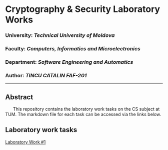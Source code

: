 # Cryptography & Security Laboratory Works

### University: _Technical University of Moldova_
### Faculty: _Computers, Informatics and Microelectronics_
### Department: _Software Engineering and Automatics_
### Author: _TINCU CATALIN FAF-201_

----

## Abstract
&ensp;&ensp;&ensp; This repository contains the laboratory work tasks on the CS subject at TUM. The markdown file for each task can be accessed via the links below.

## Laboratory work tasks

[Laboratory Work #1](https://github.com/Catalin-Tin/CS/blob/main/LAB1/Lab1.md)

